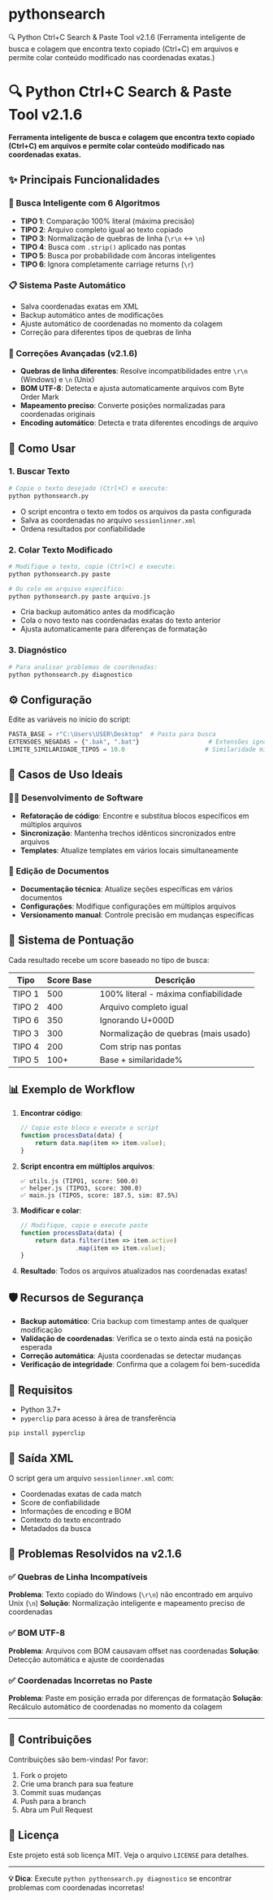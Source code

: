 # pythonsearch
🔍 Python Ctrl+C Search &amp; Paste Tool v2.1.6 (Ferramenta inteligente de busca e colagem que encontra texto copiado (Ctrl+C) em arquivos e permite colar conteúdo modificado nas coordenadas exatas.)

# 🔍 Python Ctrl+C Search & Paste Tool v2.1.6

**Ferramenta inteligente de busca e colagem que encontra texto copiado (Ctrl+C) em arquivos e permite colar conteúdo modificado nas coordenadas exatas.**

## ✨ Principais Funcionalidades

### 🎯 Busca Inteligente com 6 Algoritmos
- **TIPO 1**: Comparação 100% literal (máxima precisão)
- **TIPO 2**: Arquivo completo igual ao texto copiado
- **TIPO 3**: Normalização de quebras de linha (`\r\n` ↔ `\n`)
- **TIPO 4**: Busca com `.strip()` aplicado nas pontas
- **TIPO 5**: Busca por probabilidade com âncoras inteligentes
- **TIPO 6**: Ignora completamente carriage returns (`\r`)

### 📋 Sistema Paste Automático
- Salva coordenadas exatas em XML
- Backup automático antes de modificações
- Ajuste automático de coordenadas no momento da colagem
- Correção para diferentes tipos de quebras de linha

### 🔧 Correções Avançadas (v2.1.6)
- **Quebras de linha diferentes**: Resolve incompatibilidades entre `\r\n` (Windows) e `\n` (Unix)
- **BOM UTF-8**: Detecta e ajusta automaticamente arquivos com Byte Order Mark
- **Mapeamento preciso**: Converte posições normalizadas para coordenadas originais
- **Encoding automático**: Detecta e trata diferentes encodings de arquivo

## 🚀 Como Usar

### 1. Buscar Texto
```bash
# Copie o texto desejado (Ctrl+C) e execute:
python pythonsearch.py
```
- O script encontra o texto em todos os arquivos da pasta configurada
- Salva as coordenadas no arquivo `sessionlinner.xml`
- Ordena resultados por confiabilidade

### 2. Colar Texto Modificado
```bash
# Modifique o texto, copie (Ctrl+C) e execute:
python pythonsearch.py paste

# Ou cole em arquivo específico:
python pythonsearch.py paste arquivo.js
```
- Cria backup automático antes da modificação
- Cola o novo texto nas coordenadas exatas do texto anterior
- Ajusta automaticamente para diferenças de formatação

### 3. Diagnóstico
```bash
# Para analisar problemas de coordenadas:
python pythonsearch.py diagnostico
```

## ⚙️ Configuração

Edite as variáveis no início do script:

```python
PASTA_BASE = r"C:\Users\USER\Desktop"  # Pasta para busca
EXTENSOES_NEGADAS = {".bak", ".bat"}                   # Extensões ignoradas
LIMITE_SIMILARIDADE_TIPO5 = 10.0                      # Similaridade mínima (%)
```

## 🎯 Casos de Uso Ideais

### 👨‍💻 Desenvolvimento de Software
- **Refatoração de código**: Encontre e substitua blocos específicos em múltiplos arquivos
- **Sincronização**: Mantenha trechos idênticos sincronizados entre arquivos
- **Templates**: Atualize templates em vários locais simultaneamente

### 📝 Edição de Documentos
- **Documentação técnica**: Atualize seções específicas em vários documentos
- **Configurações**: Modifique configurações em múltiplos arquivos
- **Versionamento manual**: Controle precisão em mudanças específicas

## 🔬 Sistema de Pontuação

Cada resultado recebe um score baseado no tipo de busca:

| Tipo | Score Base | Descrição |
|------|------------|-----------|
| TIPO 1 | 500 | 100% literal - máxima confiabilidade |
| TIPO 2 | 400 | Arquivo completo igual |
| TIPO 6 | 350 | Ignorando U+000D |
| TIPO 3 | 300 | Normalização de quebras (mais usado) |
| TIPO 4 | 200 | Com strip nas pontas |
| TIPO 5 | 100+ | Base + similaridade% |

## 📊 Exemplo de Workflow

1. **Encontrar código**:
   ```javascript
   // Copie este bloco e execute o script
   function processData(data) {
       return data.map(item => item.value);
   }
   ```

2. **Script encontra em múltiplos arquivos**:
   ```
   ✅ utils.js (TIPO1, score: 500.0)
   ✅ helper.js (TIPO3, score: 300.0) 
   ✅ main.js (TIPO5, score: 187.5, sim: 87.5%)
   ```

3. **Modificar e colar**:
   ```javascript
   // Modifique, copie e execute paste
   function processData(data) {
       return data.filter(item => item.active)
                  .map(item => item.value);
   }
   ```

4. **Resultado**: Todos os arquivos atualizados nas coordenadas exatas!

## 🛡️ Recursos de Segurança

- **Backup automático**: Cria backup com timestamp antes de qualquer modificação
- **Validação de coordenadas**: Verifica se o texto ainda está na posição esperada
- **Correção automática**: Ajusta coordenadas se detectar mudanças
- **Verificação de integridade**: Confirma que a colagem foi bem-sucedida

## 🔧 Requisitos

- Python 3.7+
- `pyperclip` para acesso à área de transferência

```bash
pip install pyperclip
```

## 📝 Saída XML

O script gera um arquivo `sessionlinner.xml` com:
- Coordenadas exatas de cada match
- Score de confiabilidade
- Informações de encoding e BOM
- Contexto do texto encontrado
- Metadados da busca

## 🚨 Problemas Resolvidos na v2.1.6

### ✅ Quebras de Linha Incompatíveis
**Problema**: Texto copiado do Windows (`\r\n`) não encontrado em arquivo Unix (`\n`)
**Solução**: Normalização inteligente e mapeamento preciso de coordenadas

### ✅ BOM UTF-8
**Problema**: Arquivos com BOM causavam offset nas coordenadas
**Solução**: Detecção automática e ajuste de coordenadas

### ✅ Coordenadas Incorretas no Paste
**Problema**: Paste em posição errada por diferenças de formatação
**Solução**: Recálculo automático de coordenadas no momento da colagem

---

## 🤝 Contribuições

Contribuições são bem-vindas! Por favor:
1. Fork o projeto
2. Crie uma branch para sua feature
3. Commit suas mudanças
4. Push para a branch
5. Abra um Pull Request

## 📄 Licença

Este projeto está sob licença MIT. Veja o arquivo `LICENSE` para detalhes.

---

**💡 Dica**: Execute `python pythonsearch.py diagnostico` se encontrar problemas com coordenadas incorretas!
